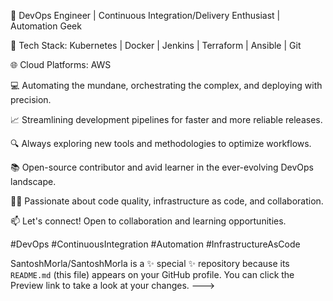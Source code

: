 🚀 DevOps Engineer | Continuous Integration/Delivery Enthusiast | Automation Geek

🔧 Tech Stack: Kubernetes | Docker | Jenkins | Terraform | Ansible | Git

🌐 Cloud Platforms: AWS

💻 Automating the mundane, orchestrating the complex, and deploying with precision.

📈 Streamlining development pipelines for faster and more reliable releases.

🔍 Always exploring new tools and methodologies to optimize workflows.

📚 Open-source contributor and avid learner in the ever-evolving DevOps landscape.

👨‍💻 Passionate about code quality, infrastructure as code, and collaboration.

📫 Let's connect! Open to collaboration and learning opportunities.

#DevOps #ContinuousIntegration #Automation #InfrastructureAsCode

SantoshMorla/SantoshMorla is a ✨ special ✨ repository because its `README.md` (this file) appears on your GitHub profile.
You can click the Preview link to take a look at your changes.
--->
